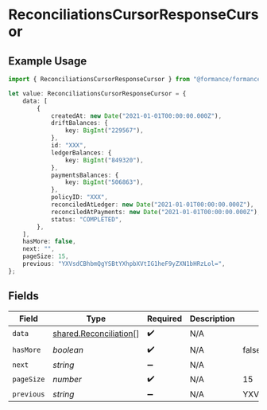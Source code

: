 # ReconciliationsCursorResponseCursor

## Example Usage

```typescript
import { ReconciliationsCursorResponseCursor } from "@formance/formance-sdk/sdk/models/shared";

let value: ReconciliationsCursorResponseCursor = {
    data: [
        {
            createdAt: new Date("2021-01-01T00:00:00.000Z"),
            driftBalances: {
                key: BigInt("229567"),
            },
            id: "XXX",
            ledgerBalances: {
                key: BigInt("849320"),
            },
            paymentsBalances: {
                key: BigInt("506863"),
            },
            policyID: "XXX",
            reconciledAtLedger: new Date("2021-01-01T00:00:00.000Z"),
            reconciledAtPayments: new Date("2021-01-01T00:00:00.000Z"),
            status: "COMPLETED",
        },
    ],
    hasMore: false,
    next: "",
    pageSize: 15,
    previous: "YXVsdCBhbmQgYSBtYXhpbXVtIG1heF9yZXN1bHRzLol=",
};
```

## Fields

| Field                                                                   | Type                                                                    | Required                                                                | Description                                                             | Example                                                                 |
| ----------------------------------------------------------------------- | ----------------------------------------------------------------------- | ----------------------------------------------------------------------- | ----------------------------------------------------------------------- | ----------------------------------------------------------------------- |
| `data`                                                                  | [shared.Reconciliation](../../../sdk/models/shared/reconciliation.md)[] | :heavy_check_mark:                                                      | N/A                                                                     |                                                                         |
| `hasMore`                                                               | *boolean*                                                               | :heavy_check_mark:                                                      | N/A                                                                     | false                                                                   |
| `next`                                                                  | *string*                                                                | :heavy_minus_sign:                                                      | N/A                                                                     |                                                                         |
| `pageSize`                                                              | *number*                                                                | :heavy_check_mark:                                                      | N/A                                                                     | 15                                                                      |
| `previous`                                                              | *string*                                                                | :heavy_minus_sign:                                                      | N/A                                                                     | YXVsdCBhbmQgYSBtYXhpbXVtIG1heF9yZXN1bHRzLol=                            |